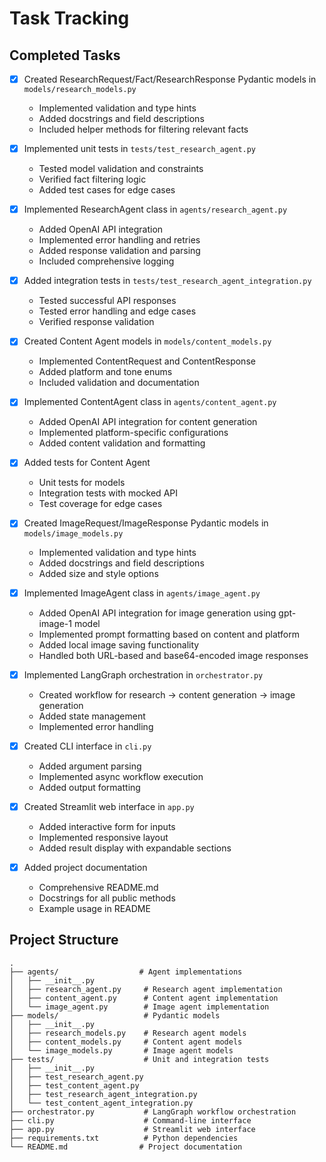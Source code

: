 # Task Tracking

## Completed Tasks
- [x] Created ResearchRequest/Fact/ResearchResponse Pydantic models in `models/research_models.py`
  - Implemented validation and type hints
  - Added docstrings and field descriptions
  - Included helper methods for filtering relevant facts

- [x] Implemented unit tests in `tests/test_research_agent.py`
  - Tested model validation and constraints
  - Verified fact filtering logic
  - Added test cases for edge cases

- [x] Implemented ResearchAgent class in `agents/research_agent.py`
  - Added OpenAI API integration
  - Implemented error handling and retries
  - Added response validation and parsing
  - Included comprehensive logging

- [x] Added integration tests in `tests/test_research_agent_integration.py`
  - Tested successful API responses
  - Tested error handling and edge cases
  - Verified response validation

- [x] Created Content Agent models in `models/content_models.py`
  - Implemented ContentRequest and ContentResponse
  - Added platform and tone enums
  - Included validation and documentation

- [x] Implemented ContentAgent class in `agents/content_agent.py`
  - Added OpenAI API integration for content generation
  - Implemented platform-specific configurations
  - Added content validation and formatting

- [x] Added tests for Content Agent
  - Unit tests for models
  - Integration tests with mocked API
  - Test coverage for edge cases

- [x] Created ImageRequest/ImageResponse Pydantic models in `models/image_models.py`
  - Implemented validation and type hints
  - Added docstrings and field descriptions
  - Added size and style options

- [x] Implemented ImageAgent class in `agents/image_agent.py`
  - Added OpenAI API integration for image generation using gpt-image-1 model
  - Implemented prompt formatting based on content and platform
  - Added local image saving functionality
  - Handled both URL-based and base64-encoded image responses

- [x] Implemented LangGraph orchestration in `orchestrator.py`
  - Created workflow for research → content generation → image generation
  - Added state management
  - Implemented error handling

- [x] Created CLI interface in `cli.py`
  - Added argument parsing
  - Implemented async workflow execution
  - Added output formatting

- [x] Created Streamlit web interface in `app.py`
  - Added interactive form for inputs
  - Implemented responsive layout
  - Added result display with expandable sections

- [x] Added project documentation
  - Comprehensive README.md
  - Docstrings for all public methods
  - Example usage in README

## Project Structure
```
.
├── agents/                  # Agent implementations
│   ├── __init__.py
│   ├── research_agent.py     # Research agent implementation
│   ├── content_agent.py      # Content agent implementation
│   └── image_agent.py        # Image agent implementation
├── models/                   # Pydantic models
│   ├── __init__.py
│   ├── research_models.py    # Research agent models
│   ├── content_models.py     # Content agent models
│   └── image_models.py       # Image agent models
├── tests/                    # Unit and integration tests
│   ├── __init__.py
│   ├── test_research_agent.py
│   ├── test_content_agent.py
│   ├── test_research_agent_integration.py
│   └── test_content_agent_integration.py
├── orchestrator.py           # LangGraph workflow orchestration
├── cli.py                    # Command-line interface
├── app.py                    # Streamlit web interface
├── requirements.txt          # Python dependencies
└── README.md                # Project documentation
```

